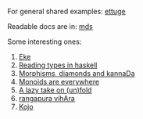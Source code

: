 For general shared examples:
[ettuge](https://github.com/vwulf/ettuge/)

Readable docs are in:
[mds](https://github.com/vwulf/ettuge/blob/master/src/main/md)

Some interesting ones:
1. [Eke](https://github.com/vwulf/ettuge/blob/master/src/main/md/kannada/Eke.md)
1. [Reading types in haskell](https://github.com/vwulf/ettuge/blob/master/src/main/md/haskell/reflection.md)
1. [Morphisms, diamonds and kannaDa](https://github.com/vwulf/ettuge/blob/master/src/main/md/haskell/%E0%B2%95%E0%B2%B3%E0%B3%8D%E0%B2%B3.md)
1. [Monoids are everywhere](https://github.com/vwulf/ettuge/blob/master/src/main/md/haskell/monoids-and-semigroups.md)
1. [A lazy take on (un)fold](https://github.com/vwulf/ettuge/blob/master/src/main/md/haskell/qsortof.md)
1. [rangapura vihAra](https://github.com/vwulf/ettuge/blob/master/src/main/md/haskell/hsom.md)
1. [Kojo](https://github.com/vwulf/ettuge/blob/master/src/main/md/kojo/cloud_flowers_and.md) 
